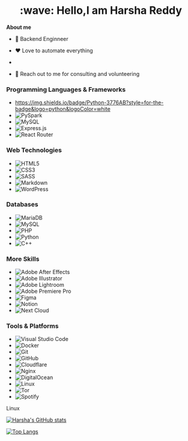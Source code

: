 <h1 style="text-align: center;">:wave: Hello,I am Harsha Reddy</h1>

**About me**

* 💼 Backend Enginneer

* ❤️ Love to automate everything
  
*  

* 💬 Reach out to me for consulting and volunteering

### Programming Languages & Frameworks
- https://img.shields.io/badge/Python-3776AB?style=for-the-badge&logo=python&logoColor=white
- ![PySpark](https://img.shields.io/badge/PySpark-E25A1C?style=for-the-badge&logo=apache-spark&logoColor=white)
- ![MySQL](https://img.shields.io/badge/NodeJS-339933?style=for-the-badge&logo=node.js&logoColor=white)
- ![Express.js](https://img.shields.io/badge/Express.js-000000?style=for-the-badge&logo=express&logoColor=white)
- ![React Router](https://img.shields.io/badge/React_Router-CA4245?style=for-the-badge&logo=react-router&logoColor=white)

### Web Technologies
- ![HTML5](https://img.shields.io/badge/HTML5-E34F26?style=for-the-badge&logo=html5&logoColor=white)
- ![CSS3](https://img.shields.io/badge/CSS3-1572B6?style=for-the-badge&logo=css3&logoColor=white)
- ![SASS](https://img.shields.io/badge/SASS-CC6699?style=for-the-badge&logo=sass&logoColor=white)
- ![Markdown](https://img.shields.io/badge/Markdown-000000?style=for-the-badge&logo=markdown&logoColor=white)
- ![WordPress](https://img.shields.io/badge/WordPress-21759B?style=for-the-badge&logo=wordpress&logoColor=white)

### Databases
- ![MariaDB](https://img.shields.io/badge/MariaDB-003545?style=for-the-badge&logo=mariadb&logoColor=white)
- ![MySQL](https://img.shields.io/badge/MySQL-4479A1?style=for-the-badge&logo=mysql&logoColor=white)
- ![PHP](https://img.shields.io/badge/PHP-777BB4?style=for-the-badge&logo=php&logoColor=white)
- ![Python](https://img.shields.io/badge/Python-3776AB?style=for-the-badge&logo=python&logoColor=white)
- ![C++](https://img.shields.io/badge/C++-00599C?style=for-the-badge&logo=cplusplus&logoColor=white)

### More Skills
- ![Adobe After Effects](https://img.shields.io/badge/Adobe_After_Effects-CF96FD?style=for-the-badge&logo=adobe-after-effects&logoColor=white)
- ![Adobe Illustrator](https://img.shields.io/badge/Adobe_Illustrator-FF9A00?style=for-the-badge&logo=adobe-illustrator&logoColor=white)
- ![Adobe Lightroom](https://img.shields.io/badge/Adobe_Lightroom-31A8FF?style=for-the-badge&logo=adobe-lightroom&logoColor=white)
- ![Adobe Premiere Pro](https://img.shields.io/badge/Adobe_Premiere_Pro-9999FF?style=for-the-badge&logo=adobe-premiere-pro&logoColor=white)
- ![Figma](https://img.shields.io/badge/Figma-F24E1E?style=for-the-badge&logo=figma&logoColor=white)
- ![Notion](https://img.shields.io/badge/Notion-000000?style=for-the-badge&logo=notion&logoColor=white)
- ![Next Cloud](https://img.shields.io/badge/Next_Cloud-0B94DE?style=for-the-badge&logo=nextcloud&logoColor=white)

### Tools & Platforms
- ![Visual Studio Code](https://img.shields.io/badge/Visual_Studio_Code-007ACC?style=for-the-badge&logo=visual-studio-code&logoColor=white)
- ![Docker](https://img.shields.io/badge/Docker-2496ED?style=for-the-badge&logo=docker&logoColor=white)
- ![Git](https://img.shields.io/badge/Git-F05032?style=for-the-badge&logo=git&logoColor=white)
- ![GitHub](https://img.shields.io/badge/GitHub-181717?style=for-the-badge&logo=github&logoColor=white)
- ![Cloudflare](https://img.shields.io/badge/Cloudflare-F38020?style=for-the-badge&logo=cloudflare&logoColor=white)
- ![Nginx](https://img.shields.io/badge/Nginx-009639?style=for-the-badge&logo=nginx&logoColor=white)
- ![DigitalOcean](https://img.shields.io/badge/DigitalOcean-0080FF?style=for-the-badge&logo=digitalocean&logoColor=white)
- ![Linux](https://img.shields.io/badge/Linux-FCC624?style=for-the-badge&logo=linux&logoColor=black)
- ![Tor](https://img.shields.io/badge/Tor-7D4698?style=for-the-badge&logo=tor&logoColor=white)
- ![Spotify](https://img.shields.io/badge/Spotify-1DB954?style=for-the-badge&logo=spotify&logoColor=white)

Linux



[![Harsha's GitHub stats](https://github-readme-stats.vercel.app/api?username=harshavardhanm03)](https://github.com/anuraghazra/github-readme-stats)


[![Top Langs](https://github-readme-stats.vercel.app/api/top-langs/?username=harshavardhanm03)](https://github.com/harshavardhanm03/github-readme-stats)
